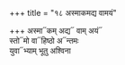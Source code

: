 +++
title = "१८ अस्माकमद्य वामयं"

+++
अस्मा᳓कम् अद्य᳓ वाम् अयं᳓  
स्तो᳓मो वा᳓हिष्ठो अ᳓न्तमः  
युवा᳓भ्याम् भूतु अश्विना